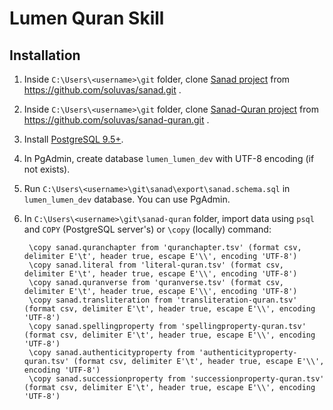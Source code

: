 # Lumen Quran Skill

## Installation

1. Inside `C:\Users\<username>\git` folder, clone [Sanad project](https://github.com/soluvas/sanad) from https://github.com/soluvas/sanad.git .
2. Inside `C:\Users\<username>\git` folder, clone [Sanad-Quran project](https://github.com/soluvas/sanad-quran) from https://github.com/soluvas/sanad-quran.git .
3. Install [PostgreSQL 9.5+](http://www.postgresql.org/).
4. In PgAdmin, create database `lumen_lumen_dev` with UTF-8 encoding (if not exists).
5. Run `C:\Users\<username>\git\sanad\export\sanad.schema.sql` in `lumen_lumen_dev` database. You can use PgAdmin.
6. In `C:\Users\<username>\git\sanad-quran` folder, import data using `psql` and `COPY` (PostgreSQL server's) or `\copy` (locally) command:

        \copy sanad.quranchapter from 'quranchapter.tsv' (format csv, delimiter E'\t', header true, escape E'\\', encoding 'UTF-8')
        \copy sanad.literal from 'literal-quran.tsv' (format csv, delimiter E'\t', header true, escape E'\\', encoding 'UTF-8')
        \copy sanad.quranverse from 'quranverse.tsv' (format csv, delimiter E'\t', header true, escape E'\\', encoding 'UTF-8')
        \copy sanad.transliteration from 'transliteration-quran.tsv' (format csv, delimiter E'\t', header true, escape E'\\', encoding 'UTF-8')
        \copy sanad.spellingproperty from 'spellingproperty-quran.tsv' (format csv, delimiter E'\t', header true, escape E'\\', encoding 'UTF-8')
        \copy sanad.authenticityproperty from 'authenticityproperty-quran.tsv' (format csv, delimiter E'\t', header true, escape E'\\', encoding 'UTF-8')
        \copy sanad.successionproperty from 'successionproperty-quran.tsv' (format csv, delimiter E'\t', header true, escape E'\\', encoding 'UTF-8')
